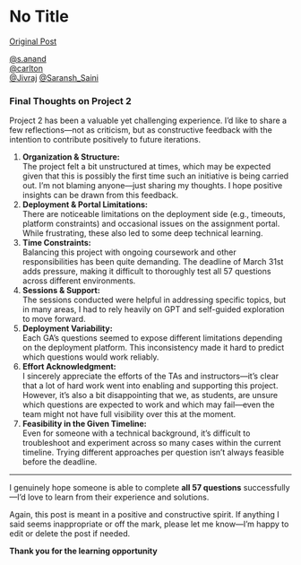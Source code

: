 # No Title

[Original Post](https://discourse.onlinedegree.iitm.ac.in/t/169029/127)

<p><a class="mention" href="/u/s.anand">@s.anand</a><br>
<a class="mention" href="/u/carlton">@carlton</a><br>
<a class="mention" href="/u/jivraj">@Jivraj</a> <a class="mention" href="/u/saransh_saini">@Saransh_Saini</a></p>
<h3><a name="p-611884-final-thoughts-on-project-2-1" class="anchor" href="#p-611884-final-thoughts-on-project-2-1"></a><strong>Final Thoughts on Project 2</strong></h3>
<p>Project 2 has been a valuable yet challenging experience. I’d like to share a few reflections—not as criticism, but as constructive feedback with the intention to contribute positively to future iterations.</p>
<ol>
<li><strong>Organization &amp; Structure:</strong><br>
The project felt a bit unstructured at times, which may be expected given that this is possibly the first time such an initiative is being carried out. I’m not blaming anyone—just sharing my thoughts. I hope positive insights can be drawn from this feedback.</li>
<li><strong>Deployment &amp; Portal Limitations:</strong><br>
There are noticeable limitations on the deployment side (e.g., timeouts, platform constraints) and occasional issues on the assignment portal. While frustrating, these also led to some deep technical learning.</li>
<li><strong>Time Constraints:</strong><br>
Balancing this project with ongoing coursework and other responsibilities has been quite demanding. The deadline of March 31st adds pressure, making it difficult to thoroughly test all 57 questions across different environments.</li>
<li><strong>Sessions &amp; Support:</strong><br>
The sessions conducted were helpful in addressing specific topics, but in many areas, I had to rely heavily on GPT and self-guided exploration to move forward.</li>
<li><strong>Deployment Variability:</strong><br>
Each GA’s questions seemed to expose different limitations depending on the deployment platform. This inconsistency made it hard to predict which questions would work reliably.</li>
<li><strong>Effort Acknowledgment:</strong><br>
I sincerely appreciate the efforts of the TAs and instructors—it’s clear that a lot of hard work went into enabling and supporting this project. However, it’s also a bit disappointing that we, as students, are unsure which questions are expected to work and which may fail—even the team might not have full visibility over this at the moment.</li>
<li><strong>Feasibility in the Given Timeline:</strong><br>
Even for someone with a technical background, it’s difficult to troubleshoot and experiment across so many cases within the current timeline. Trying different approaches per question isn’t always feasible before the deadline.</li>
</ol>
<hr>
<p>I genuinely hope someone is able to complete <strong>all 57 questions</strong> successfully—I’d love to learn from their experience and solutions.</p>
<p>Again, this post is meant in a positive and constructive spirit. If anything I said seems inappropriate or off the mark, please let me know—I’m happy to edit or delete the post if needed.</p>
<p><strong>Thank you for the learning opportunity</strong></p>